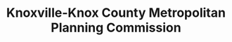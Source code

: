 ---
title: Knoxville-Knox County Metropolitan Planning Commission
description: The agency responsible for comprehensive county-wide planning and administration of zoning and land subdivision regulations
logo: 
---